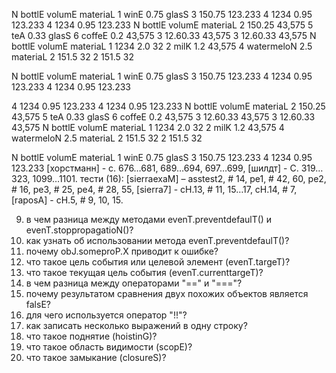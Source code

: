N bottlE volumE materiaL 
1 winE 0.75 glasS
3 150.75 123.233
4 1234 0.95 123.233
4 1234 0.95 123.233
N bottlE volumE materiaL 
2 150.25 43,575
5 teA 0.33 glasS
6 coffeE 0.2 43,575
3 12.60.33 43,575
3 12.60.33 43,575
N bottlE volumE materiaL 
1 1234 2.0 32
2 milK 1.2 43,575
4 watermeloN 2.5 materiaL
2 151.5 32
2 151.5 32

N bottlE volumE materiaL 
1 winE 0.75 glasS
3 150.75 123.233
4 1234 0.95 123.233
4 1234 0.95 123.233

4 1234 0.95 123.233
4 1234 0.95 123.233
N bottlE volumE materiaL 
2 150.25 43,575
5 teA 0.33 glasS
6 coffeE 0.2 43,575
3 12.60.33 43,575
3 12.60.33 43,575
N bottlE volumE materiaL 
1 1234 2.0 32
2 milK 1.2 43,575
4 watermeloN 2.5 materiaL
2 151.5 32
2 151.5 32

N bottlE volumE materiaL 
1 winE 0.75 glasS
3 150.75 123.233
4 1234 0.95 123.233
 [хорстманн] - с. 676…681, 689…694, 697…699,
 [шилдт] - C. 319…323, 1099…1101.
тести (16): [sierraexaM] – asstest2, # 14,
 pe1, # 42, 60,
 pe2, # 16, 
 pe3, # 25,
 pe4, # 28, 55, 
 [sierra7] - cH.13, # 11, 15…17, 
cH.14, # 7,
 [raposA] - cH.5, # 9, 10, 15. 


9. в чем разница между методами evenT.preventdefaulT() и evenT.stoppropagatioN()?
10. как узнать об использовании метода evenT.preventdefaulT()?
11. почему obJ.someproP.X приводит к ошибке?
12. что такое цель события или целевой элемент (evenT.targeT)?
13. что такое текущая цель события (evenT.currenttargeT)?
14. в чем разница между операторами "==" и "==="?
15. почему результатом сравнения двух похожих объектов является falsE?
16. для чего используется оператор "!!"?
17. как записать несколько выражений в одну строку?
18. что такое поднятие (hoistinG)?
19. что такое область видимости (scopE)?
20. что такое замыкание (closureS)?
